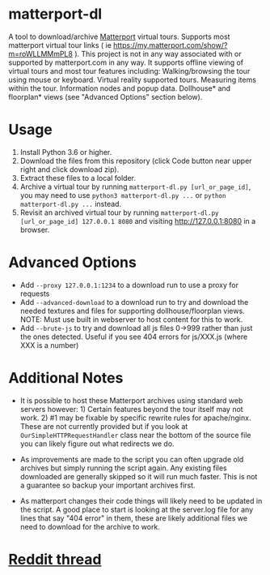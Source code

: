 # matterport-dl
A tool to download/archive [Matterport](https://matterport.com) virtual tours.  Supports most matterport virtual tour links ( ie https://my.matterport.com/show/?m=roWLLMMmPL8 ). This project is not in any way associated with or supported by matterport.com in any way. It supports offline viewing of virtual tours and most tour features including: Walking/browsing the tour using mouse or keyboard.  Virtual reality supported tours.   Measuring items within the tour.  Information nodes and popup data.  Dollhouse* and floorplan* views (see "Advanced Options" section below).


# Usage

1. Install Python 3.6 or higher.
2. Download the files from this repository (click Code button near upper right and click download zip). 
3. Extract these files to a local folder.
4. Archive a virtual tour by running `matterport-dl.py [url_or_page_id]`, you may need to use `python3 matterport-dl.py ...` or `python matterport-dl.py ...` instead.
5. Revisit an archived virtual tour by running `matterport-dl.py [url_or_page_id] 127.0.0.1 8080` and visiting http://127.0.0.1:8080 in a browser.

# Advanced Options
-   Add `--proxy 127.0.0.1:1234` to a download run to use a proxy for requests
-   Add `--advanced-download` to a download run to try and download the needed textures and files for supporting dollhouse/floorplan views.  NOTE: Must use built in webserver to host content for this to work.
-	Add `--brute-js` to try and download all js files 0->999 rather than just the ones detected.  Useful if you see 404 errors for js/XXX.js (where  XXX is a number)

# Additional Notes
* It is possible to host these Matterport archives using standard web servers however: 1) Certain features beyond the tour itself may not work.  2)  #1 may be fixable by specific rewrite rules for apache/nginx.  These are not currently provided but if you look at `OurSimpleHTTPRequestHandler` class near the bottom of the source file you can likely figure out what redirects we do.

* As improvements are made to the script you can often upgrade old archives but simply running the script again.  Any existing files downloaded are generally skipped so it will run much faster.  This is not a guarantee so backup your important archives first.

* As matterport changes their code things will likely need to be updated in the script. A good place to start is looking at the server.log file for any lines that say "404 error" in them, these are likely additional files we need to download for the archive to work.  

# [Reddit thread](https://www.reddit.com/r/DataHoarder/comments/nycjj4/release_matterportdl_a_tool_for_archiving/)

